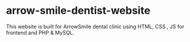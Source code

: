 # arrow-smile-dentist-website
This website is built for ArrowSmile dental clinic using HTML, CSS , JS for frontend and PHP &amp; MySQL.
